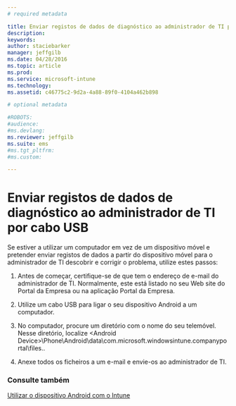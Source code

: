 ```yaml
---
# required metadata

title: Enviar registos de dados de diagnóstico ao administrador de TI por cabo USB | Microsoft Intune
description:
keywords:
author: staciebarker
manager: jeffgilb
ms.date: 04/28/2016
ms.topic: article
ms.prod:
ms.service: microsoft-intune
ms.technology:
ms.assetid: c46775c2-9d2a-4a88-89f0-4104a462b898

# optional metadata

#ROBOTS:
#audience:
#ms.devlang:
ms.reviewer: jeffgilb
ms.suite: ems
#ms.tgt_pltfrm:
#ms.custom:

---
```



# Enviar registos de dados de diagnóstico ao administrador de TI por cabo USB

Se estiver a utilizar um computador em vez de um dispositivo móvel e pretender enviar registos de dados a partir do dispositivo móvel para o administrador de TI descobrir e corrigir o problema, utilize estes passos:

1.  Antes de começar, certifique-se de que tem o endereço de e-mail do administrador de TI. Normalmente, este está listado no seu Web site do Portal da Empresa ou na aplicação Portal da Empresa.

2.  Utilize um cabo USB para ligar o seu dispositivo Android a um computador.

3.  No computador, procure um diretório com o nome do seu telemóvel. Nesse diretório, localize &lt;Android Device&gt;\Phone\Android\data\com.microsoft.windowsintune.companyportal\files\.\.

4.  Anexe todos os ficheiros a um e-mail e envie-os ao administrador de TI.

### Consulte também
[Utilizar o dispositivo Android com o Intune](using-your-android-device-with-intune.md)

<!--HONumber=May16_HO2-->


